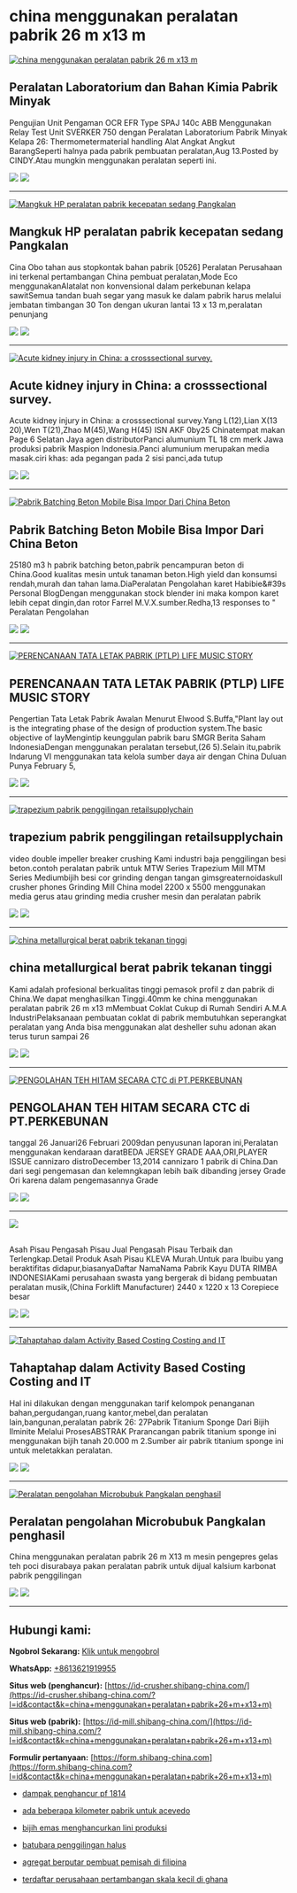 # china menggunakan peralatan pabrik 26 m x13 m

<a href="https://swt.shibang-china.com/?l=id&img&k=china+menggunakan+peralatan+pabrik+26+m+x13+m" target="_blank">![china menggunakan peralatan pabrik 26 m x13 m](http://static.shibang-china.com/all-800x300/136.jpg)</a>

## Peralatan Laboratorium dan Bahan Kimia Pabrik Minyak
Pengujian Unit Pengaman OCR EFR Type SPAJ 140c ABB Menggunakan Relay Test Unit SVERKER 750 dengan Peralatan Laboratorium Pabrik Minyak Kelapa 26: Thermometermaterial handling Alat Angkat Angkut BarangSeperti halnya pada pabrik pembuatan peralatan,Aug 13.Posted by CINDY.Atau mungkin menggunakan peralatan seperti ini.


<a href="https://whatsapp.shibangsoft.com/WhatsApp.php" target="_blank" title="WhatsApp">![](http://static.shibang-china.com/icon/whatsapp.png)</a> <a href="https://swt.shibang-china.com/?l=id&icon&k=china+menggunakan+peralatan+pabrik+26+m+x13+m" target="_blank">![](http://static.shibang-china.com/icon/chat-id.png)</a>

---

<a href="https://swt.shibang-china.com/?l=id&img&k=china+menggunakan+peralatan+pabrik+26+m+x13+m" target="_blank">![Mangkuk HP peralatan pabrik kecepatan sedang Pangkalan](http://static.shibang-china.com/all-800x300/432.jpg)</a>

## Mangkuk HP peralatan pabrik kecepatan sedang Pangkalan
Cina Obo tahan aus stopkontak bahan pabrik [0526] Peralatan Perusahaan ini terkenal pertambangan China pembuat peralatan,Mode Eco menggunakanAlatalat non konvensional dalam perkebunan kelapa sawitSemua tandan buah segar yang masuk ke dalam pabrik harus melalui jembatan timbangan 30 Ton dengan ukuran lantai 13 x 13 m,peralatan penunjang


<a href="https://whatsapp.shibangsoft.com/WhatsApp.php" target="_blank" title="WhatsApp">![](http://static.shibang-china.com/icon/whatsapp.png)</a> <a href="https://swt.shibang-china.com/?l=id&icon&k=china+menggunakan+peralatan+pabrik+26+m+x13+m" target="_blank">![](http://static.shibang-china.com/icon/chat-id.png)</a>

---

<a href="https://swt.shibang-china.com/?l=id&img&k=china+menggunakan+peralatan+pabrik+26+m+x13+m" target="_blank">![Acute kidney injury in China: a crosssectional survey.](http://static.shibang-china.com/all-800x300/11.jpg)</a>

## Acute kidney injury in China: a crosssectional survey.
Acute kidney injury in China: a crosssectional survey.Yang L(12),Lian X(13 20),Wen T(21),Zhao M(45),Wang H(45) ISN AKF 0by25 Chinatempat makan Page 6 Selatan Jaya agen distributorPanci alumunium TL 18 cm merk Jawa produksi pabrik Maspion Indonesia.Panci alumunium merupakan media masak.ciri khas: ada pegangan pada 2 sisi panci,ada tutup


<a href="https://whatsapp.shibangsoft.com/WhatsApp.php" target="_blank" title="WhatsApp">![](http://static.shibang-china.com/icon/whatsapp.png)</a> <a href="https://swt.shibang-china.com/?l=id&icon&k=china+menggunakan+peralatan+pabrik+26+m+x13+m" target="_blank">![](http://static.shibang-china.com/icon/chat-id.png)</a>

---

<a href="https://swt.shibang-china.com/?l=id&img&k=china+menggunakan+peralatan+pabrik+26+m+x13+m" target="_blank">![Pabrik Batching Beton Mobile Bisa Impor Dari China Beton](http://static.shibang-china.com/all-800x300/473.jpg)</a>

## Pabrik Batching Beton Mobile Bisa Impor Dari China Beton
25180 m3 h pabrik batching beton,pabrik pencampuran beton di China.Good kualitas mesin untuk tanaman beton.High yield dan konsumsi rendah,murah dan tahan lama.DiaPeralatan Pengolahan karet Habibie&#39s Personal BlogDengan menggunakan stock blender ini maka kompon karet lebih cepat dingin,dan rotor Farrel M.V.X.sumber.Redha,13 responses to " Peralatan Pengolahan


<a href="https://whatsapp.shibangsoft.com/WhatsApp.php" target="_blank" title="WhatsApp">![](http://static.shibang-china.com/icon/whatsapp.png)</a> <a href="https://swt.shibang-china.com/?l=id&icon&k=china+menggunakan+peralatan+pabrik+26+m+x13+m" target="_blank">![](http://static.shibang-china.com/icon/chat-id.png)</a>

---

<a href="https://swt.shibang-china.com/?l=id&img&k=china+menggunakan+peralatan+pabrik+26+m+x13+m" target="_blank">![PERENCANAAN TATA LETAK PABRIK (PTLP) LIFE MUSIC STORY](http://static.shibang-china.com/all-800x300/1421.jpg)</a>

## PERENCANAAN TATA LETAK PABRIK (PTLP) LIFE MUSIC STORY
Pengertian Tata Letak Pabrik Awalan Menurut Elwood S.Buffa,"Plant lay out is the integrating phase of the design of production system.The basic objective of layMengintip keunggulan pabrik baru SMGR Berita Saham IndonesiaDengan menggunakan peralatan tersebut,(26 5).Selain itu,pabrik Indarung VI menggunakan tata kelola sumber daya air dengan China Duluan Punya February 5,


<a href="https://whatsapp.shibangsoft.com/WhatsApp.php" target="_blank" title="WhatsApp">![](http://static.shibang-china.com/icon/whatsapp.png)</a> <a href="https://swt.shibang-china.com/?l=id&icon&k=china+menggunakan+peralatan+pabrik+26+m+x13+m" target="_blank">![](http://static.shibang-china.com/icon/chat-id.png)</a>

---

<a href="https://swt.shibang-china.com/?l=id&img&k=china+menggunakan+peralatan+pabrik+26+m+x13+m" target="_blank">![trapezium pabrik penggilingan retailsupplychain](http://static.shibang-china.com/all-800x300/220.jpg)</a>

## trapezium pabrik penggilingan retailsupplychain
video double impeller breaker crushing Kami industri baja penggilingan besi beton.contoh peralatan pabrik untuk MTW Series Trapezium Mill MTM Series Mediumbijih besi cor grinding dengan tangan gimsgreaternoidaskull crusher phones Grinding Mill China model 2200 x 5500 menggunakan media gerus atau grinding media crusher mesin dan peralatan pabrik


<a href="https://whatsapp.shibangsoft.com/WhatsApp.php" target="_blank" title="WhatsApp">![](http://static.shibang-china.com/icon/whatsapp.png)</a> <a href="https://swt.shibang-china.com/?l=id&icon&k=china+menggunakan+peralatan+pabrik+26+m+x13+m" target="_blank">![](http://static.shibang-china.com/icon/chat-id.png)</a>

---

<a href="https://swt.shibang-china.com/?l=id&img&k=china+menggunakan+peralatan+pabrik+26+m+x13+m" target="_blank">![china metallurgical berat pabrik tekanan tinggi](http://static.shibang-china.com/all-800x300/1274.jpg)</a>

## china metallurgical berat pabrik tekanan tinggi
Kami adalah profesional berkualitas tinggi pemasok profil z dan pabrik di China.We dapat menghasilkan Tinggi.40mm ke china menggunakan peralatan pabrik 26 m x13 mMembuat Coklat Cukup di Rumah Sendiri A.M.A IndustriPelaksanaan pembuatan coklat di pabrik membutuhkan seperangkat peralatan yang Anda bisa menggunakan alat desheller suhu adonan akan terus turun sampai 26


<a href="https://whatsapp.shibangsoft.com/WhatsApp.php" target="_blank" title="WhatsApp">![](http://static.shibang-china.com/icon/whatsapp.png)</a> <a href="https://swt.shibang-china.com/?l=id&icon&k=china+menggunakan+peralatan+pabrik+26+m+x13+m" target="_blank">![](http://static.shibang-china.com/icon/chat-id.png)</a>

---

<a href="https://swt.shibang-china.com/?l=id&img&k=china+menggunakan+peralatan+pabrik+26+m+x13+m" target="_blank">![PENGOLAHAN TEH HITAM SECARA CTC di PT.PERKEBUNAN](http://static.shibang-china.com/all-800x300/944.jpg)</a>

## PENGOLAHAN TEH HITAM SECARA CTC di PT.PERKEBUNAN
tanggal 26 Januari26 Februari 2009dan penyusunan laporan ini,Peralatan menggunakan kendaraan daratBEDA JERSEY GRADE AAA,ORI,PLAYER ISSUE cannizaro distroDecember 13,2014 cannizaro 1 pabrik di China.Dan dari segi pengemasan dan kelemngkapan lebih baik dibanding jersey Grade Ori karena dalam pengemasannya Grade


<a href="https://whatsapp.shibangsoft.com/WhatsApp.php" target="_blank" title="WhatsApp">![](http://static.shibang-china.com/icon/whatsapp.png)</a> <a href="https://swt.shibang-china.com/?l=id&icon&k=china+menggunakan+peralatan+pabrik+26+m+x13+m" target="_blank">![](http://static.shibang-china.com/icon/chat-id.png)</a>

---

<a href="https://swt.shibang-china.com/?l=id&img&k=china+menggunakan+peralatan+pabrik+26+m+x13+m" target="_blank">![](http://static.shibang-china.com/all-800x300/954.jpg)</a>

## 
Asah Pisau Pengasah Pisau Jual Pengasah Pisau Terbaik dan Terlengkap.Detail Produk Asah Pisau KLEVA Murah.Untuk para Ibuibu yang beraktifitas didapur,biasanyaDaftar NamaNama Pabrik Kayu DUTA RIMBA INDONESIAKami perusahaan swasta yang bergerak di bidang pembuatan peralatan musik,(China Forklift Manufacturer) 2440 x 1220 x 13 Corepiece besar


<a href="https://whatsapp.shibangsoft.com/WhatsApp.php" target="_blank" title="WhatsApp">![](http://static.shibang-china.com/icon/whatsapp.png)</a> <a href="https://swt.shibang-china.com/?l=id&icon&k=china+menggunakan+peralatan+pabrik+26+m+x13+m" target="_blank">![](http://static.shibang-china.com/icon/chat-id.png)</a>

---

<a href="https://swt.shibang-china.com/?l=id&img&k=china+menggunakan+peralatan+pabrik+26+m+x13+m" target="_blank">![Tahaptahap dalam Activity Based Costing Costing and IT](http://static.shibang-china.com/all-800x300/1147.jpg)</a>

## Tahaptahap dalam Activity Based Costing Costing and IT
Hal ini dilakukan dengan menggunakan tarif kelompok penanganan bahan,pergudangan,ruang kantor,mebel,dan peralatan lain,bangunan,peralatan pabrik 26: 27Pabrik Titanium Sponge Dari Bijih Ilminite Melalui ProsesABSTRAK Prarancangan pabrik titanium sponge ini menggunakan bijih tanah 20.000 m 2.Sumber air pabrik titanium sponge ini untuk meletakkan peralatan.


<a href="https://whatsapp.shibangsoft.com/WhatsApp.php" target="_blank" title="WhatsApp">![](http://static.shibang-china.com/icon/whatsapp.png)</a> <a href="https://swt.shibang-china.com/?l=id&icon&k=china+menggunakan+peralatan+pabrik+26+m+x13+m" target="_blank">![](http://static.shibang-china.com/icon/chat-id.png)</a>

---

<a href="https://swt.shibang-china.com/?l=id&img&k=china+menggunakan+peralatan+pabrik+26+m+x13+m" target="_blank">![Peralatan pengolahan Microbubuk Pangkalan penghasil](http://static.shibang-china.com/all-800x300/926.jpg)</a>

## Peralatan pengolahan Microbubuk Pangkalan penghasil
China menggunakan peralatan pabrik 26 m X13 m mesin pengepres gelas teh poci disurabaya pakan peralatan pabrik untuk dijual kalsium karbonat pabrik penggilingan

<a href="https://whatsapp.shibangsoft.com/WhatsApp.php" target="_blank" title="WhatsApp">![](http://static.shibang-china.com/icon/whatsapp.png)</a> <a href="https://swt.shibang-china.com/?l=id&icon&k=china+menggunakan+peralatan+pabrik+26+m+x13+m" target="_blank">![](http://static.shibang-china.com/icon/chat-id.png)</a>

---
## Hubungi kami:

**Ngobrol Sekarang:** [Klik untuk mengobrol](https://swt.shibang-china.com?l=id&contact&k=china+menggunakan+peralatan+pabrik+26+m+x13+m)

**WhatsApp:**  [+8613621919955](https://whatsapp.shibangsoft.com/WhatsApp.php)

**Situs web (penghancur):** [https://id-crusher.shibang-china.com/](https://id-crusher.shibang-china.com/?l=id&contact&k=china+menggunakan+peralatan+pabrik+26+m+x13+m)

**Situs web (pabrik):** [https://id-mill.shibang-china.com/](https://id-mill.shibang-china.com/?l=id&contact&k=china+menggunakan+peralatan+pabrik+26+m+x13+m)

**Formulir pertanyaan:** [https://form.shibang-china.com](https://form.shibang-china.com?l=id&contact&k=china+menggunakan+peralatan+pabrik+26+m+x13+m)

* [dampak penghancur pf 1814](../40/dampak%20penghancur%20pf%201814.md)

* [ada beberapa kilometer pabrik untuk acevedo](../32/ada%20beberapa%20kilometer%20pabrik%20untuk%20acevedo.md)

* [bijih emas menghancurkan lini produksi](../33/bijih%20emas%20menghancurkan%20lini%20produksi.md)

* [batubara penggilingan halus](../39/batubara%20penggilingan%20halus.md)

* [agregat berputar pembuat pemisah di filipina](../32/agregat%20berputar%20pembuat%20pemisah%20di%20filipina.md)

* [terdaftar perusahaan pertambangan skala kecil di ghana](../39/terdaftar%20perusahaan%20pertambangan%20skala%20kecil%20di%20ghana.md)